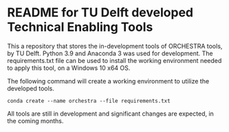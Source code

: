 # README for TU Delft developed Technical Enabling Tools

This a repository that stores the in-development tools of ORCHESTRA tools, by TU Delft. Python 3.9 and Anaconda 3 was used for development.
The requirements.txt file can be used to install the working environment needed to apply this tool, on a Windows 10 x64 OS.

The following command will create a working environment to utilize the developed tools.

`conda create --name orchestra --file requirements.txt`

All tools are still in development and significant changes are expected, in the coming months.



